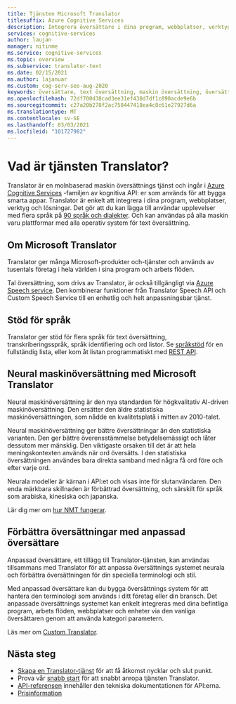 ```yaml
---
title: Tjänsten Microsoft Translator
titlesuffix: Azure Cognitive Services
description: Integrera översättare i dina program, webbplatser, verktyg och andra lösningar för att tillhandahålla användar upplevelser med flera språk.
services: cognitive-services
author: laujan
manager: nitinme
ms.service: cognitive-services
ms.topic: overview
ms.subservice: translator-text
ms.date: 02/15/2021
ms.author: lajanuar
ms.custom: cog-serv-seo-aug-2020
keywords: översättare, text översättning, maskin översättning, översättnings tjänst
ms.openlocfilehash: 72df700d38cad3ee31ef438d7df1c890acde9e6b
ms.sourcegitcommit: c27a20b278f2ac758447418ea4c8c61e27927d6a
ms.translationtype: MT
ms.contentlocale: sv-SE
ms.lasthandoff: 03/03/2021
ms.locfileid: "101727982"
---
```

# <a name="what-is-the-translator-service"></a>Vad är tjänsten Translator?

Translator är en molnbaserad maskin översättnings tjänst och ingår i [Azure Cognitive Services](../../index.yml?panel=ai&pivot=products) -familjen av kognitiva API: er som används för att bygga smarta appar. Translator är enkelt att integrera i dina program, webbplatser, verktyg och lösningar. Det gör att du kan lägga till användar upplevelser med flera språk på [90 språk och dialekter](./language-support.md). Och kan användas på alla maskin varu plattformar med alla operativ system för text översättning.

## <a name="about-microsoft-translator"></a>Om Microsoft Translator

Translator ger många Microsoft-produkter och-tjänster och används av tusentals företag i hela världen i sina program och arbets flöden.

Tal översättning, som drivs av Translator, är också tillgängligt via [Azure Speech service](../speech-service/index.yml). Den kombinerar funktioner från Translator Speech API och Custom Speech Service till en enhetlig och helt anpassningsbar tjänst. 

## <a name="language-support"></a>Stöd för språk

Translator ger stöd för flera språk för text översättning, transkriberingsspråk, språk identifiering och ord listor. Se [språkstöd](language-support.md) för en fullständig lista, eller kom åt listan programmatiskt med [REST API](./reference/v3-0-languages.md).  

## <a name="microsoft-translator-neural-machine-translation"></a>Neural maskinöversättning med Microsoft Translator

Neural maskinöversättning är den nya standarden för högkvalitativ AI-driven maskinöversättning. Den ersätter den äldre statistiska maskinöversättningen, som nådde en kvalitetsplatå i mitten av 2010-talet.

Neural maskinöversättning ger bättre översättningar än den statistiska varianten. Den ger bättre överensstämmelse betydelsemässigt och låter dessutom mer mänsklig. Den viktigaste orsaken till det är att hela meningskontexten används när ord översätts. I den statistiska översättningen användes bara direkta samband med några få ord före och efter varje ord.

Neurala modeller är kärnan i API:et och visas inte för slutanvändaren. Den enda märkbara skillnaden är förbättrad översättning, och särskilt för språk som arabiska, kinesiska och japanska.

Lär dig mer om [hur NMT fungerar](https://www.microsoft.com/en-us/translator/mt.aspx#nnt).

## <a name="improve-translations-with-custom-translator"></a>Förbättra översättningar med anpassad översättare

 Anpassad översättare, ett tillägg till Translator-tjänsten, kan användas tillsammans med Translator för att anpassa översättnings systemet neurala och förbättra översättningen för din speciella terminologi och stil.

Med anpassad översättare kan du bygga översättnings system för att hantera den terminologi som används i ditt företag eller din bransch. Det anpassade översättnings systemet kan enkelt integreras med dina befintliga program, arbets flöden, webbplatser och enheter via den vanliga översättaren genom att använda kategori parametern.

Läs mer om [Custom Translator](customization.md).

## <a name="next-steps"></a>Nästa steg

- [Skapa en Translator-tjänst](./translator-how-to-signup.md) för att få åtkomst nycklar och slut punkt.
- Prova vår [snabb start](quickstart-translator.md) för att snabbt anropa tjänsten Translator.
- [API-referensen](./reference/v3-0-reference.md) innehåller den tekniska dokumentationen för API:erna.
- [Prisinformation](https://azure.microsoft.com/pricing/details/cognitive-services/translator-text-api/)
